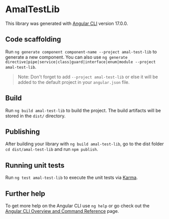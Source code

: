 # AmalTestLib

This library was generated with [Angular CLI](https://github.com/angular/angular-cli) version 17.0.0.

## Code scaffolding

Run `ng generate component component-name --project amal-test-lib` to generate a new component. You can also use `ng generate directive|pipe|service|class|guard|interface|enum|module --project amal-test-lib`.
> Note: Don't forget to add `--project amal-test-lib` or else it will be added to the default project in your `angular.json` file. 

## Build

Run `ng build amal-test-lib` to build the project. The build artifacts will be stored in the `dist/` directory.

## Publishing

After building your library with `ng build amal-test-lib`, go to the dist folder `cd dist/amal-test-lib` and run `npm publish`.

## Running unit tests

Run `ng test amal-test-lib` to execute the unit tests via [Karma](https://karma-runner.github.io).

## Further help

To get more help on the Angular CLI use `ng help` or go check out the [Angular CLI Overview and Command Reference](https://angular.io/cli) page.

